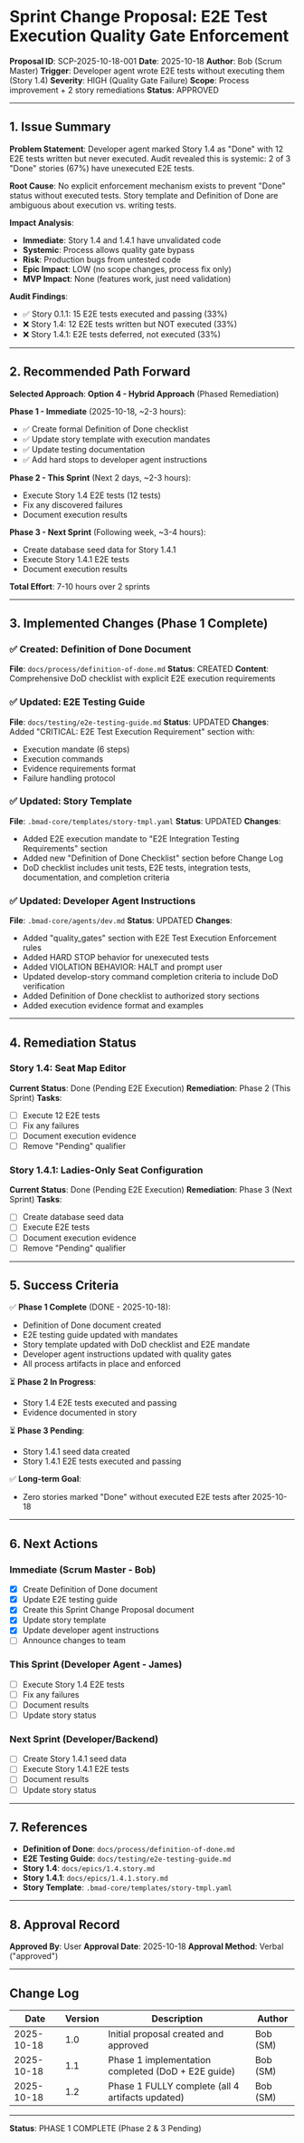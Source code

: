 # Sprint Change Proposal: E2E Test Execution Quality Gate Enforcement

**Proposal ID**: SCP-2025-10-18-001
**Date**: 2025-10-18
**Author**: Bob (Scrum Master)
**Trigger**: Developer agent wrote E2E tests without executing them (Story 1.4)
**Severity**: HIGH (Quality Gate Failure)
**Scope**: Process improvement + 2 story remediations
**Status**: APPROVED

---

## 1. Issue Summary

**Problem Statement**:
Developer agent marked Story 1.4 as "Done" with 12 E2E tests written but never executed. Audit revealed this is systemic: 2 of 3 "Done" stories (67%) have unexecuted E2E tests.

**Root Cause**:
No explicit enforcement mechanism exists to prevent "Done" status without executed tests. Story template and Definition of Done are ambiguous about execution vs. writing tests.

**Impact Analysis**:
- **Immediate**: Story 1.4 and 1.4.1 have unvalidated code
- **Systemic**: Process allows quality gate bypass
- **Risk**: Production bugs from untested code
- **Epic Impact**: LOW (no scope changes, process fix only)
- **MVP Impact**: None (features work, just need validation)

**Audit Findings**:
- ✅ Story 0.1.1: 15 E2E tests executed and passing (33%)
- ❌ Story 1.4: 12 E2E tests written but NOT executed (33%)
- ❌ Story 1.4.1: E2E tests deferred, not executed (33%)

---

## 2. Recommended Path Forward

**Selected Approach**: **Option 4 - Hybrid Approach** (Phased Remediation)

**Phase 1 - Immediate** (2025-10-18, ~2-3 hours):
- ✅ Create formal Definition of Done checklist
- ✅ Update story template with execution mandates
- ✅ Update testing documentation
- ✅ Add hard stops to developer agent instructions

**Phase 2 - This Sprint** (Next 2 days, ~2-3 hours):
- Execute Story 1.4 E2E tests (12 tests)
- Fix any discovered failures
- Document execution results

**Phase 3 - Next Sprint** (Following week, ~3-4 hours):
- Create database seed data for Story 1.4.1
- Execute Story 1.4.1 E2E tests
- Document execution results

**Total Effort**: 7-10 hours over 2 sprints

---

## 3. Implemented Changes (Phase 1 Complete)

### ✅ Created: Definition of Done Document
**File**: `docs/process/definition-of-done.md`
**Status**: CREATED
**Content**: Comprehensive DoD checklist with explicit E2E execution requirements

### ✅ Updated: E2E Testing Guide
**File**: `docs/testing/e2e-testing-guide.md`
**Status**: UPDATED
**Changes**: Added "CRITICAL: E2E Test Execution Requirement" section with:
- Execution mandate (6 steps)
- Execution commands
- Evidence requirements format
- Failure handling protocol

### ✅ Updated: Story Template
**File**: `.bmad-core/templates/story-tmpl.yaml`
**Status**: UPDATED
**Changes**:
- Added E2E execution mandate to "E2E Integration Testing Requirements" section
- Added new "Definition of Done Checklist" section before Change Log
- DoD checklist includes unit tests, E2E tests, integration tests, documentation, and completion criteria

### ✅ Updated: Developer Agent Instructions
**File**: `.bmad-core/agents/dev.md`
**Status**: UPDATED
**Changes**:
- Added "quality_gates" section with E2E Test Execution Enforcement rules
- Added HARD STOP behavior for unexecuted tests
- Added VIOLATION BEHAVIOR: HALT and prompt user
- Updated develop-story command completion criteria to include DoD verification
- Added Definition of Done checklist to authorized story sections
- Added execution evidence format and examples

---

## 4. Remediation Status

### Story 1.4: Seat Map Editor
**Current Status**: Done (Pending E2E Execution)
**Remediation**: Phase 2 (This Sprint)
**Tasks**:
- [ ] Execute 12 E2E tests
- [ ] Fix any failures
- [ ] Document execution evidence
- [ ] Remove "Pending" qualifier

### Story 1.4.1: Ladies-Only Seat Configuration
**Current Status**: Done (Pending E2E Execution)
**Remediation**: Phase 3 (Next Sprint)
**Tasks**:
- [ ] Create database seed data
- [ ] Execute E2E tests
- [ ] Document execution evidence
- [ ] Remove "Pending" qualifier

---

## 5. Success Criteria

✅ **Phase 1 Complete** (DONE - 2025-10-18):
- Definition of Done document created
- E2E testing guide updated with mandates
- Story template updated with DoD checklist and E2E mandate
- Developer agent instructions updated with quality gates
- All process artifacts in place and enforced

⏳ **Phase 2 In Progress**:
- Story 1.4 E2E tests executed and passing
- Evidence documented in story

⏳ **Phase 3 Pending**:
- Story 1.4.1 seed data created
- Story 1.4.1 E2E tests executed and passing

✅ **Long-term Goal**:
- Zero stories marked "Done" without executed E2E tests after 2025-10-18

---

## 6. Next Actions

### Immediate (Scrum Master - Bob)
- [x] Create Definition of Done document
- [x] Update E2E testing guide
- [x] Create this Sprint Change Proposal document
- [x] Update story template
- [x] Update developer agent instructions
- [ ] Announce changes to team

### This Sprint (Developer Agent - James)
- [ ] Execute Story 1.4 E2E tests
- [ ] Fix any failures
- [ ] Document results
- [ ] Update story status

### Next Sprint (Developer/Backend)
- [ ] Create Story 1.4.1 seed data
- [ ] Execute Story 1.4.1 E2E tests
- [ ] Document results
- [ ] Update story status

---

## 7. References

- **Definition of Done**: `docs/process/definition-of-done.md`
- **E2E Testing Guide**: `docs/testing/e2e-testing-guide.md`
- **Story 1.4**: `docs/epics/1.4.story.md`
- **Story 1.4.1**: `docs/epics/1.4.1.story.md`
- **Story Template**: `.bmad-core/templates/story-tmpl.yaml`

---

## 8. Approval Record

**Approved By**: User
**Approval Date**: 2025-10-18
**Approval Method**: Verbal ("approved")

---

## Change Log

| Date | Version | Description | Author |
|------|---------|-------------|--------|
| 2025-10-18 | 1.0 | Initial proposal created and approved | Bob (SM) |
| 2025-10-18 | 1.1 | Phase 1 implementation completed (DoD + E2E guide) | Bob (SM) |
| 2025-10-18 | 1.2 | Phase 1 FULLY complete (all 4 artifacts updated) | Bob (SM) |

---

**Status**: PHASE 1 COMPLETE (Phase 2 & 3 Pending)
